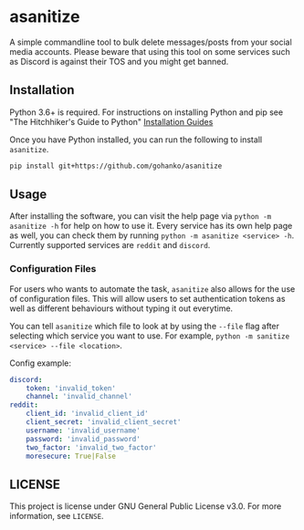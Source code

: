# asanitize
A simple commandline tool to bulk delete messages/posts from your social media accounts. Please beware that using this tool on some services such as Discord is against their TOS and you might get banned.

## Installation
Python 3.6+ is required. For instructions on installing Python and pip see "The Hitchhiker's Guide to Python" [Installation Guides](https://docs.python-guide.org/starting/installation/)

Once you have Python installed, you can run the following to install `asanitize`.

```bash
pip install git+https://github.com/gohanko/asanitize
```

## Usage
After installing the software, you can visit the help page via `python -m asanitize -h` for help on how to use it. Every service has its own help page as well, you can check them by running `python -m asanitize <service> -h`. Currently supported services are `reddit` and `discord`.

### Configuration Files
For users who wants to automate the task, `asanitize` also allows for the use of configuration files. This will allow users to set authentication tokens as well as different behaviours without typing it out everytime.

You can tell `asanitize` which file to look at by using the `--file` flag after selecting which service you want to use. For example, `python -m sanitize <service> --file <location>`.

Config example:
```yaml
discord:
    token: 'invalid_token'
    channel: 'invalid_channel'
reddit:
    client_id: 'invalid_client_id'
    client_secret: 'invalid_client_secret'
    username: 'invalid_username'
    password: 'invalid_password'
    two_factor: 'invalid_two_factor'
    moresecure: True|False
```

## LICENSE
This project is license under GNU General Public License v3.0. For more information, see `LICENSE`.
